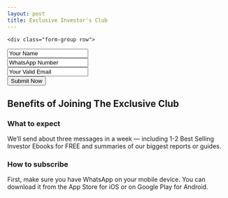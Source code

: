 ```yaml
---
layout: post
title: Exclusive Investor's Club
---
```


<form action="https://send.pageclip.co/pJDKofkNAyqkwTtBwlIXknP01775P9yT" class="pageclip-form" method="post">
 
    <div class="form-group row">
 <div class="col-md-6">
 <input type="text" name="name" value="Your Name" />
 </div>
 <div class="col-md-6">
  <input type="text" name="whatsapp" value="WhatsApp Number" />
</div>
 <div class="col-md-6">
  <input type="email" name="email" value="Your Valid Email" />
</div>

</div>

  <button type="submit" class="btn btn-success pageclip-form__submit">
    <span>Submit Now</span>
  </button>
</form>

## Benefits of Joining The Exclusive Club

### What to expect
We’ll send about three messages in a week — including 1-2 Best Selling Investor Ebooks for FREE and summaries of our biggest reports or guides. 

### How to subscribe 
First, make sure you have WhatsApp on your mobile device. You can download it from the App Store for iOS or on Google Play for Android. 



<script src="https://s.pageclip.co/v1/pageclip.js" charset="utf-8"></script>
